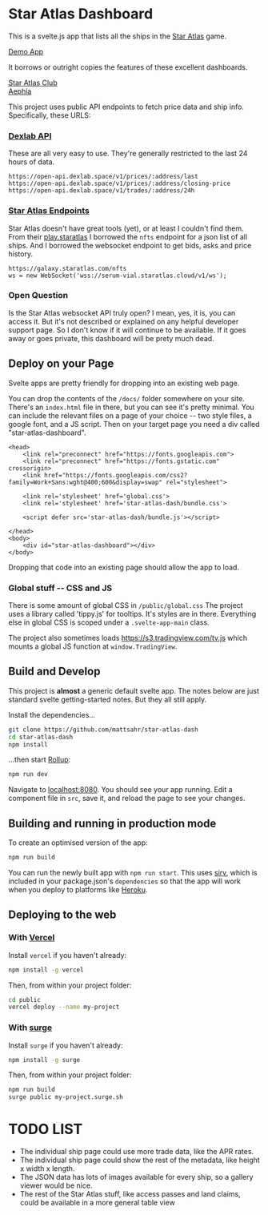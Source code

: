 # Star Atlas Dashboard

This is a svelte.js app that lists all the ships in the [Star Atlas](https://staratlas.com) game.

[Demo App](https://mattsahr.github.io/star-atlas-dash/)

It borrows or outright copies the features of these excellent dashboards.

[Star Atlas Club](https://explorer.staratlas.club/ships/staking)  
[Aephia](https://aephia.com/star-atlas-ships/)

This project uses public API endpoints to fetch price data and ship info.  Specifically, these URLS:

### [Dexlab API](https://docs.dexlab.space/api-documentation/rest-api)
These are all very easy to use.  They're generally restricted to the last 24 hours of data.

```
https://open-api.dexlab.space/v1/prices/:address/last
https://open-api.dexlab.space/v1/prices/:address/closing-price
https://open-api.dexlab.space/v1/trades/:address/24h
```

### [Star Atlas Endpoints](https://github.com/staratlasmeta)

Star Atlas doesn't have great tools (yet), or at least I couldn't find them.  From their [play.staratlas](https://plya.staratlas.com) I borrowed the `nfts` endpoint for a json list of all ships.  And I borrowed the websocket endpoint to get bids, asks and price history.

```
https://galaxy.staratlas.com/nfts
ws = new WebSocket('wss://serum-vial.staratlas.cloud/v1/ws');
```

### Open Question

Is the Star Atlas websocket API truly open?  I mean, yes, it is, you can access it.  But it's not described or explained on any helpful developer support page.  So I don't know if it will continue to be available.  If it goes away or goes private, this dashboard will be prety much dead.

## Deploy on your Page

Svelte apps are pretty friendly for dropping into an existing web page.  

You can drop the contents of the `/docs/` folder somewhere on your site.  There's an `index.html` file in there, but you can see it's pretty minimal.  You can include the relevant files on a page of your choice -- two style files, a google font, and a JS script.  Then on your target page you need a div called "star-atlas-dashboard".

```
<head>
    <link rel="preconnect" href="https://fonts.googleapis.com">
    <link rel="preconnect" href="https://fonts.gstatic.com" crossorigin>
    <link href="https://fonts.googleapis.com/css2?family=Work+Sans:wght@400;600&display=swap" rel="stylesheet">

    <link rel='stylesheet' href='global.css'>
    <link rel='stylesheet' href='star-atlas-dash/bundle.css'>

    <script defer src='star-atlas-dash/bundle.js'></script>

</head>
<body>
    <div id="star-atlas-dashboard"></div>
</body>
```

Dropping that code into an existing page should allow the app to load.

### Global stuff -- CSS and JS

There is some amount of global CSS in `/public/global.css`  The project uses a library called 'tippy.js' for tooltips.  It's styles are in there.  Everything else in global CSS is scoped under a `.svelte-app-main` class.

The project also sometimes loads https://s3.tradingview.com/tv.js which mounts a global JS function at `window.TradingView`.

## Build and Develop

This project is **almost** a generic default svelte app.  The notes below are just standard svelte getting-started notes.  But they all still apply.

Install the dependencies...

```bash
git clone https://github.com/mattsahr/star-atlas-dash
cd star-atlas-dash
npm install
```

...then start [Rollup](https://rollupjs.org):

```bash
npm run dev
```

Navigate to [localhost:8080](http://localhost:8080). You should see your app running. Edit a component file in `src`, save it, and reload the page to see your changes.


## Building and running in production mode

To create an optimised version of the app:

```bash
npm run build
```

You can run the newly built app with `npm run start`. This uses [sirv](https://github.com/lukeed/sirv), which is included in your package.json's `dependencies` so that the app will work when you deploy to platforms like [Heroku](https://heroku.com).


## Deploying to the web

### With [Vercel](https://vercel.com)

Install `vercel` if you haven't already:

```bash
npm install -g vercel
```

Then, from within your project folder:

```bash
cd public
vercel deploy --name my-project
```

### With [surge](https://surge.sh/)

Install `surge` if you haven't already:

```bash
npm install -g surge
```

Then, from within your project folder:

```bash
npm run build
surge public my-project.surge.sh
```

# TODO LIST

- The individual ship page could use more trade data, like the APR rates.
- The individual ship page could show the rest of the metadata, like height x width x length.
- The JSON data has lots of images available for every ship, so a gallery viewer would be nice.
- The rest of the Star Atlas stuff, like access passes and land claims, could be available in a more general table view